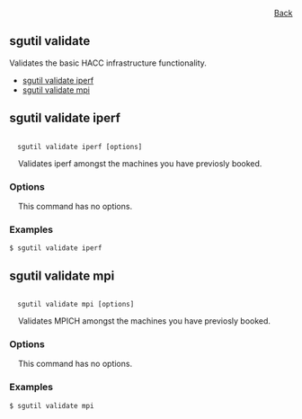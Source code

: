 <div id="readme" class="Box-body readme blob js-code-block-container">
<article class="markdown-body entry-content p-3 p-md-6" itemprop="text">
<p align="right">
<a href="https://github.com/fpgasystems/hacc/blob/main/CLI/README.md#cli">Back</a>
</p>

# sgutil validate
Validates the basic HACC infrastructure functionality.

* [sgutil validate iperf](#sgutil-validate-iperf)
* [sgutil validate mpi](#sgutil-validate-mpi)

## sgutil validate iperf
<code>
  sgutil validate iperf [options]
</code>
<p>
  &nbsp; &nbsp; Validates iperf amongst the machines you have previosly booked.
</p>

### Options
&nbsp; &nbsp; This command has no options.
<!-- <code>
  -p, --process <string>
</code>
<p>
  &nbsp; &nbsp; Specifies the number of processes to be stablished between the local and remote nodes.
</p> -->

### Examples
```
$ sgutil validate iperf
```

## sgutil validate mpi
<code>
  sgutil validate mpi [options]
</code>
<p>
  &nbsp; &nbsp; Validates MPICH amongst the machines you have previosly booked.
</p>

### Options
&nbsp; &nbsp; This command has no options.
<!-- <code>
  -p, --process <string>
</code>
<p>
  &nbsp; &nbsp; Specifies the number of processes to be stablished between the local and remote nodes.
</p> -->

### Examples
```
$ sgutil validate mpi
```